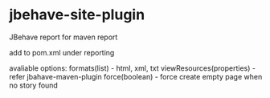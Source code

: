 jbehave-site-plugin
===================

JBehave report for maven report

add to pom.xml under reporting

avaliable options:
formats(list) - html, xml, txt
viewResources(properties) - refer jbahave-maven-plugin
force(boolean) - force create empty page when no story found
